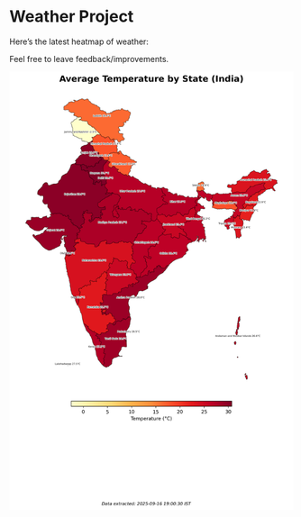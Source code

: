 # Weather Project

Here’s the latest heatmap of weather:

Feel free to leave feedback/improvements.

![India Heatmap](docs/assets/india_heatmap.png?v=C96678)
